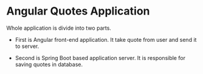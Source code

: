 # Angular Quotes Application

Whole application is divide into two parts.

- First is Angular front-end application. It take quote from user and send it to server.

- Second is Spring Boot based application server. It is responsible for saving quotes in database.

